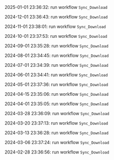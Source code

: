 2025-01-01 23:36:32: run workflow `Sync_Download` 

2024-12-01 23:36:43: run workflow `Sync_Download` 

2024-11-01 23:38:01: run workflow `Sync_Download` 

2024-10-01 23:37:53: run workflow `Sync_Download` 

2024-09-01 23:35:28: run workflow `Sync_Download` 

2024-08-01 23:34:45: run workflow `Sync_Download` 

2024-07-01 23:34:39: run workflow `Sync_Download` 

2024-06-01 23:34:41: run workflow `Sync_Download` 

2024-05-01 23:37:36: run workflow `Sync_Download` 

2024-04-15 23:35:06: run workflow `Sync_Download` 

2024-04-01 23:35:05: run workflow `Sync_Download` 

2024-03-28 23:36:09: run workflow `Sync_Download` 

2024-03-20 23:37:13: run workflow `Sync_Download` 

2024-03-13 23:36:28: run workflow `Sync_Download` 

2024-03-06 23:37:24: run workflow `Sync_Download` 

2024-02-28 23:36:56: run workflow `Sync_Download` 



